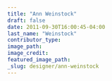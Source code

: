 ```yaml
---
title: "Ann Weinstock"
draft: false
date: 2011-09-30T16:00:45-04:00
last_name: "Weinstock"
contributor_type:
image_path:
image_credit:
featured_image_path:
_slug: designer/ann-weinstock
---
```


